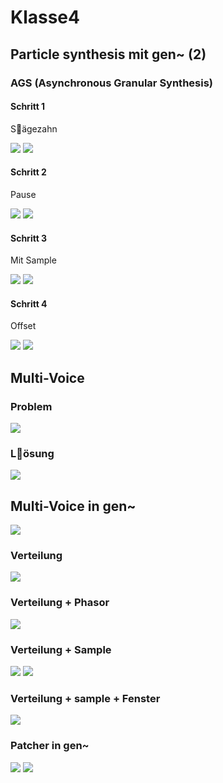 # Klasse4

## Particle synthesis mit gen~ (2)

### AGS (Asynchronous Granular Synthesis)

#### Schritt 1

S￿ägezahn

![](Klasse4/ags/step1/main.png)
![](Klasse4/ags/step1/gen.png)

#### Schritt 2

Pause

![](Klasse4/ags/step2/main.png)
![](Klasse4/ags/step2/gen.png)

#### Schritt 3

Mit Sample

![](Klasse4/ags/step3/main.png)
![](Klasse4/ags/step3/gen.png)

#### Schritt 4
Offset

![](Klasse4/ags/step4/main.png)
![](Klasse4/ags/step4/gen.png)

## Multi-Voice

### Problem 
![](Klasse4/multivoice/problem.png)

### L￿ösung
![](Klasse4/multivoice/solution.png)

## Multi-Voice in gen~
![](Klasse4/multivoice/irregular.png)

### Verteilung
![](Klasse4/multivoice/distribute.png)

### Verteilung + Phasor
![](Klasse4/multivoice/distribute+phasor.png)

### Verteilung + Sample
![](Klasse4/multivoice/ags-without.png)
![](Klasse4/multivoice/ags-without-gen.png)

### Verteilung + sample + Fenster
![](Klasse4/multivoice/ags-with.png)

### Patcher in gen~
![](Klasse4/multivoice/ags-refactored-gen.png)
![](Klasse4/multivoice/ags-refactored-gengen.png)

